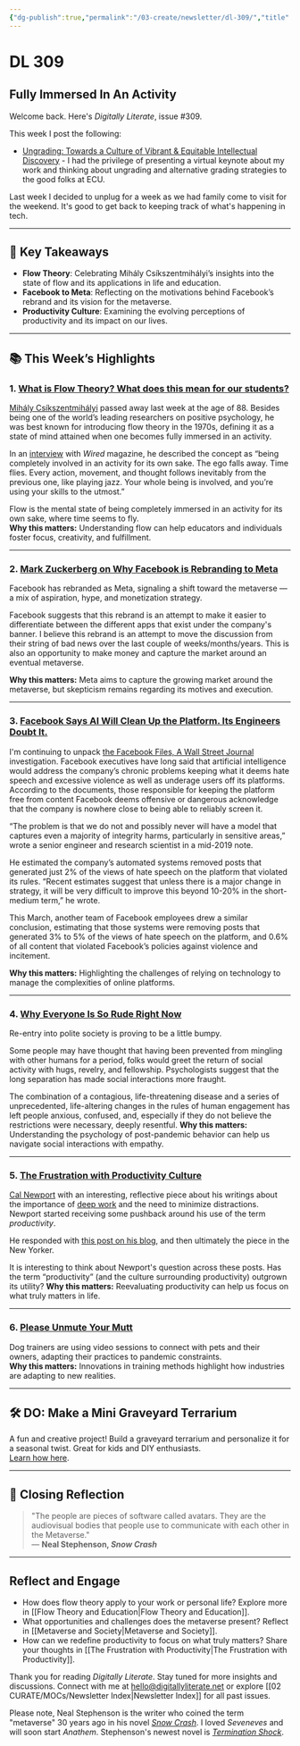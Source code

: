 ```yaml
---
{"dg-publish":true,"permalink":"/03-create/newsletter/dl-309/","title":"Fully Immersed In An Activity","tags":["education","facebook","futures","meta","social-media"]}
---
```



# DL 309

## Fully Immersed In An Activity

Welcome back. Here's _Digitally Literate_, issue #309.

This week I post the following:

- [Ungrading: Towards a Culture of Vibrant & Equitable Intellectual Discovery](https://wiobyrne.com/vibrant-equitable-intellectual-discovery/) - I had the privilege of presenting a virtual keynote about my work and thinking about ungrading and alternative grading strategies to the good folks at ECU.

Last week I decided to unplug for a week as we had family come to visit for the weekend. It's good to get back to keeping track of what's happening in tech.

---

## 🔖 Key Takeaways

- **Flow Theory**: Celebrating Mihály Csíkszentmihályi’s insights into the state of flow and its applications in life and education.  
- **Facebook to Meta**: Reflecting on the motivations behind Facebook’s rebrand and its vision for the metaverse.  
- **Productivity Culture**: Examining the evolving perceptions of productivity and its impact on our lives.

---

## 📚 This Week’s Highlights

### 1. **[What is Flow Theory? What does this mean for our students?](https://www.youtube.com/watch?v=iUsOCR1KKms)**  
[Mihály Csíkszentmihályi](https://en.wikipedia.org/wiki/Mihaly_Csikszentmihalyi) passed away last week at the age of 88. Besides being one of the world’s leading researchers on positive psychology, he was best known for introducing flow theory in the 1970s, defining it as a state of mind attained when one becomes fully immersed in an activity.

In an [interview](https://www.wired.com/1996/09/czik/) with _Wired_ magazine, he described the concept as “being completely involved in an activity for its own sake. The ego falls away. Time flies. Every action, movement, and thought follows inevitably from the previous one, like playing jazz. Your whole being is involved, and you’re using your skills to the utmost.”

Flow is the mental state of being completely immersed in an activity for its own sake, where time seems to fly.  
**Why this matters:** Understanding flow can help educators and individuals foster focus, creativity, and fulfillment.

---

### 2. **[Mark Zuckerberg on Why Facebook is Rebranding to Meta](https://www.theverge.com/22749919/mark-zuckerberg-facebook-meta-company-rebrand)**  
Facebook has rebranded as Meta, signaling a shift toward the metaverse — a mix of aspiration, hype, and monetization strategy.  

Facebook suggests that this rebrand is an attempt to make it easier to differentiate between the different apps that exist under the company's banner. I believe this rebrand is an attempt to move the discussion from their string of bad news over the last couple of weeks/months/years. This is also an opportunity to make money and capture the market around an eventual metaverse.

**Why this matters:** Meta aims to capture the growing market around the metaverse, but skepticism remains regarding its motives and execution.

---

### 3. **[Facebook Says AI Will Clean Up the Platform. Its Engineers Doubt It.](https://www.wsj.com/articles/facebook-ai-enforce-rules-engineers-doubtful-artificial-intelligence-11634338184#refreshed?mod=article_inline)**  
I'm continuing to unpack [the Facebook Files, A Wall Street Journal](https://www.wsj.com/articles/the-facebook-files-11631713039?mod=bigtop-breadcrumb) investigation. Facebook executives have long said that artificial intelligence would address the company’s chronic problems keeping what it deems hate speech and excessive violence as well as underage users off its platforms. According to the documents, those responsible for keeping the platform free from content Facebook deems offensive or dangerous acknowledge that the company is nowhere close to being able to reliably screen it.

“The problem is that we do not and possibly never will have a model that captures even a majority of integrity harms, particularly in sensitive areas,” wrote a senior engineer and research scientist in a mid-2019 note.

He estimated the company’s automated systems removed posts that generated just 2% of the views of hate speech on the platform that violated its rules. “Recent estimates suggest that unless there is a major change in strategy, it will be very difficult to improve this beyond 10-20% in the short-medium term,” he wrote.

This March, another team of Facebook employees drew a similar conclusion, estimating that those systems were removing posts that generated 3% to 5% of the views of hate speech on the platform, and 0.6% of all content that violated Facebook’s policies against violence and incitement.

**Why this matters:** Highlighting the challenges of relying on technology to manage the complexities of online platforms.

---

### 4. **[Why Everyone Is So Rude Right Now](https://time.com/6099906/rude-customers-pandemic/)**  
Re-entry into polite society is proving to be a little bumpy.

Some people may have thought that having been prevented from mingling with other humans for a period, folks would greet the return of social activity with hugs, revelry, and fellowship. Psychologists suggest that the long separation has made social interactions more fraught.

The combination of a contagious, life-threatening disease and a series of unprecedented, life-altering changes in the rules of human engagement has left people anxious, confused, and, especially if they do not believe the restrictions were necessary, deeply resentful.
**Why this matters:** Understanding the psychology of post-pandemic behavior can help us navigate social interactions with empathy.

---

### 5. **[The Frustration with Productivity Culture](https://www.newyorker.com/culture/office-space/the-frustration-with-productivity-culture)**  
[Cal Newport](https://www.calnewport.com/) with an interesting, reflective piece about his writings about the importance of [deep work](https://www.amazon.com/dp/0349411905) and the need to minimize distractions. Newport started receiving some pushback around his use of the term _productivity_.

He responded with [this post on his blog](https://www.calnewport.com/blog/2020-04-01/on-productivity-and-the-deep-life/), and then ultimately the piece in the New Yorker.

It is interesting to think about Newport's question across these posts. Has the term “productivity” (and the culture surrounding productivity) outgrown its utility?
**Why this matters:** Reevaluating productivity can help us focus on what truly matters in life.

---

### 6. **[Please Unmute Your Mutt](https://www.nytimes.com/2021-10-19/business/dogs-video-training.html)**  
Dog trainers are using video sessions to connect with pets and their owners, adapting their practices to pandemic constraints.  
**Why this matters:** Innovations in training methods highlight how industries are adapting to new realities.

---

## 🛠️ DO: Make a Mini Graveyard Terrarium  

A fun and creative project! Build a graveyard terrarium and personalize it for a seasonal twist. Great for kids and DIY enthusiasts.  
[Learn how here](https://www.instructables.com/Make-a-Mini-Graveyard-Terrarium/).

---

## 🌟 Closing Reflection  

> "The people are pieces of software called avatars. They are the audiovisual bodies that people use to communicate with each other in the Metaverse."  
> — **Neal Stephenson, _Snow Crash_**

---

## Reflect and Engage

- How does flow theory apply to your work or personal life? Explore more in [[Flow Theory and Education\|Flow Theory and Education]].  
- What opportunities and challenges does the metaverse present? Reflect in [[Metaverse and Society\|Metaverse and Society]].  
- How can we redefine productivity to focus on what truly matters? Share your thoughts in [[The Frustration with Productivity\|The Frustration with Productivity]].  

Thank you for reading _Digitally Literate_. Stay tuned for more insights and discussions. Connect with me at [hello@digitallyliterate.net](mailto:hello@digitallyliterate.net) or explore [[02 CURATE/MOCs/Newsletter Index\|Newsletter Index]] for all past issues.

Please note, Neal Stephenson is the writer who coined the term "metaverse" 30 years ago in his novel [_Snow Crash_](https://www.nealstephenson.com/snow-crash.html). I loved _Seveneves_ and will soon start _Anathem_. Stephenson's newest novel is [_Termination Shock_](https://www.nealstephenson.com/termination-shock.html).